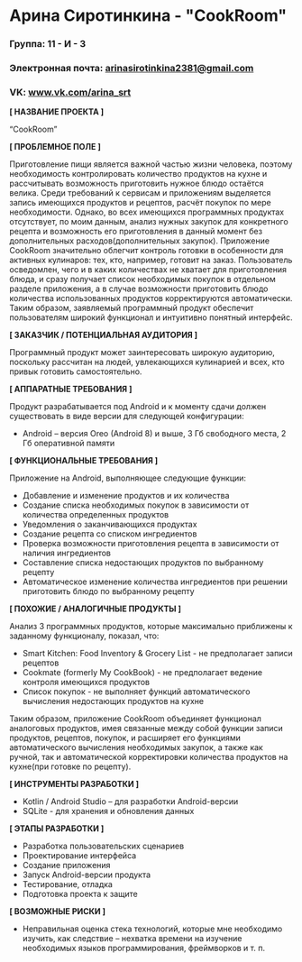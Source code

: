 # Арина Сиротинкина - "CookRoom"

### Группа: 11 - И - 3
### Электронная почта: arinasirotinkina2381@gmail.com
### VK: www.vk.com/arina_srt


**[ НАЗВАНИЕ ПРОЕКТА ]**

“CookRoom”

**[ ПРОБЛЕМНОЕ ПОЛЕ ]**

Приготовление пищи является важной частью жизни человека, поэтому необходимость контролировать количество продуктов на кухне и рассчитывать возможность приготовить нужное блюдо остаётся велика. Среди требований к сервисам и приложениям выделяется запись имеющихся продуктов и рецептов, расчёт покупок по мере необходимости. 
Однако, во всех имеющихся программных продуктах отсутствует, по моим данным, анализ нужных закупок для конкретного рецепта и возможность его приготовления в данный момент без дополнительных расходов(дополнительных закупок). Приложение CookRoom значительно облегчит контроль готовки в особенности для активных кулинаров: тех, кто, например, готовит на заказ. Пользователь осведомлен, чего и в каких количествах не хватает для приготовления блюда, и сразу получает список необходимых покупок в отдельном разделе приложения, а в случае возможности приготовить блюдо количества использованных продуктов корректируются автоматически. 
Таким образом, заявляемый программный продукт обеспечит пользователям широкий функционал и интуитивно понятный интерфейс.

**[ ЗАКАЗЧИК / ПОТЕНЦИАЛЬНАЯ АУДИТОРИЯ ]**

Программный продукт может заинтересовать широкую аудиторию, поскольку рассчитан на людей, увлекающихся кулинарией и всех, кто привык готовить самостоятельно.

**[ АППАРАТНЫЕ ТРЕБОВАНИЯ ]** 

Продукт разрабатывается под Android и к моменту сдачи должен существовать в виде версии для следующей конфигурации:

* Android – версия Oreo (Android 8) и выше, 3 Гб свободного места, 2 Гб оперативной памяти

**[ ФУНКЦИОНАЛЬНЫЕ ТРЕБОВАНИЯ ]**

Приложение на Android, выполняющее следующие функции:

* Добавление и изменение продуктов и их количества
* Создание списка необходимых покупок в зависимости от количества определенных продуктов
* Уведомления о заканчивающихся продуктах
* Создание рецепта со списком ингредиентов
* Проверка возможности приготовления рецепта в зависимости от наличия ингредиентов
* Составление списка недостающих продуктов по выбранному рецепту
* Автоматическое изменение количества ингредиентов при решении приготовить блюдо по выбранному рецепту

**[ ПОХОЖИЕ / АНАЛОГИЧНЫЕ ПРОДУКТЫ ]**

Анализ 3 программных продуктов, которые максимально приближены к заданному функционалу, показал, что:

* Smart Kitchen: Food Inventory & Grocery List - не предполагает записи рецептов
*	Cookmate (formerly My CookBook) - не предполагает ведение контроля имеющихся продуктов
* Список покупок - не выполняет функций автоматического вычисления недостающих продуктов на кухне

Таким образом, приложение CookRoom объединяет функционал аналоговых продуктов, имея связанные между собой функции записи продуктов, рецептов, покупок, и расширяет его функциями автоматического вычисления необходимых закупок, а также как ручной, так и автоматической корректировки количества продуктов на кухне(при готовке по рецепту).

**[ ИНСТРУМЕНТЫ РАЗРАБОТКИ ]**

*	Kotlin / Android Studio – для разработки Android-версии
*	SQLite - для хранения и обновления данных

**[ ЭТАПЫ РАЗРАБОТКИ ]**

*	Разработка пользовательских сценариев
*	Проектирование интерфейса
* Создание приложения
*	Запуск Android-версии продукта
*	Тестирование, отладка
*	Подготовка проекта к защите

**[ ВОЗМОЖНЫЕ РИСКИ ]**

*	Неправильная оценка стека технологий, которые мне необходимо изучить, как следствие – нехватка времени на изучение необходимых языков программирования, фреймворков и т. п.
